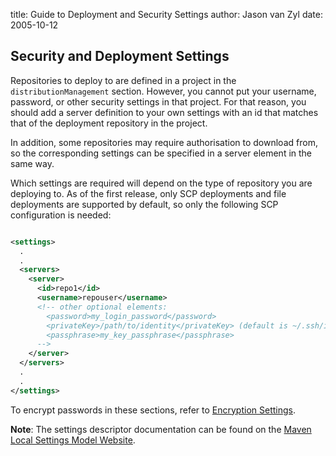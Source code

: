 title: Guide to Deployment and Security Settings
author: Jason van Zyl
date: 2005-10-12

<!--
Licensed to the Apache Software Foundation (ASF) under one
or more contributor license agreements.  See the NOTICE file
distributed with this work for additional information
regarding copyright ownership.  The ASF licenses this file
to you under the Apache License, Version 2.0 (the
"License"); you may not use this file except in compliance
with the License.  You may obtain a copy of the License at

    http://www.apache.org/licenses/LICENSE-2.0

Unless required by applicable law or agreed to in writing,
software distributed under the License is distributed on an
"AS IS" BASIS, WITHOUT WARRANTIES OR CONDITIONS OF ANY
KIND, either express or implied.  See the License for the
specific language governing permissions and limitations
under the License.
-->

## Security and Deployment Settings

 Repositories to deploy to are defined in a project in the `distributionManagement` section. However, you cannot put your username, password, or other security settings in that project. For that reason, you should add a server definition to your own settings with an id that matches that of the deployment repository in the project.

 In addition, some repositories may require authorisation to download from, so the corresponding settings can be specified in a server element in the same way.

 Which settings are required will depend on the type of repository you are deploying to. As of the first release, only SCP deployments and file deployments are supported by default, so only the following SCP configuration is needed:

```xml

<settings>
  .
  .
  <servers>
    <server>
      <id>repo1</id>
      <username>repouser</username>
      <!-- other optional elements:
        <password>my_login_password</password>
        <privateKey>/path/to/identity</privateKey> (default is ~/.ssh/id_dsa)
        <passphrase>my_key_passphrase</passphrase>
      -->
    </server>
  </servers>
  .
  .
</settings>

```

 To encrypt passwords in these sections, refer to [Encryption Settings](./guide-encryption.html).

 **Note**: The settings descriptor documentation can be found on the [Maven Local Settings Model Website](../../maven-settings/settings.html).
